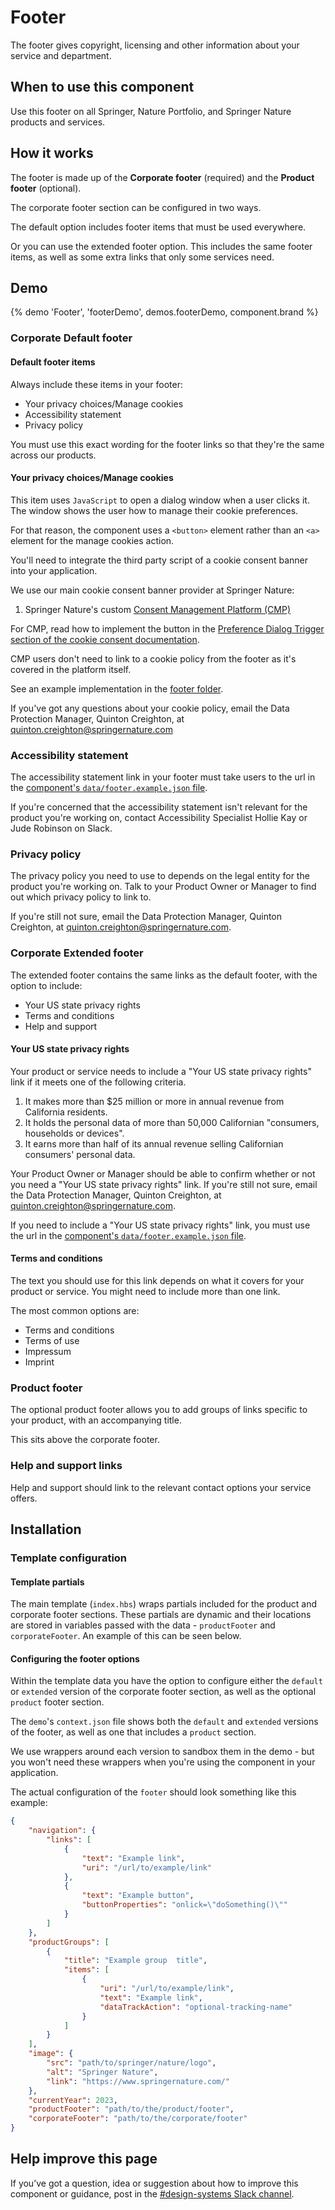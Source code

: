 # Footer

The footer gives copyright, licensing and other information about your service and department.

## When to use this component

Use this footer on all Springer, Nature Portfolio, and Springer Nature products and services.

## How it works

The footer is made up of the **Corporate footer** (required) and the **Product footer** (optional).

The corporate footer section can be configured in two ways.

The default option includes footer items that must be used everywhere.

Or you can use the extended footer option. This includes the same footer items, as well as some extra links that only some services need.

## Demo

{% demo 'Footer', 'footerDemo', demos.footerDemo, component.brand %}

### Corporate Default footer

#### Default footer items

Always include these items in your footer:

-   Your privacy choices/Manage cookies
-   Accessibility statement
-   Privacy policy

You must use this exact wording for the footer links so that they're the same across our products.

#### Your privacy choices/Manage cookies

This item uses `JavaScript` to open a dialog window when a user clicks it. The window shows the user how to manage their cookie preferences.

For that reason, the component uses a `<button>` element rather than an `<a>` element for the manage cookies action.

You'll need to integrate the third party script of a cookie consent banner into your application.

We use our main cookie consent banner provider at Springer Nature:

1. Springer Nature's custom [Consent Management Platform (CMP)](https://cookie-consent.public.springernature.app/docs/introduction/)

For CMP, read how to implement the button in the [Preference Dialog Trigger section of the cookie consent
documentation](https://cookie-consent.public.springernature.app/docs/getting-started/installation/#preference-dialog-trigger).

CMP users don't need to link to a cookie policy from the footer as it's covered in the platform itself.

See an example implementation in the [footer folder](https://github.com/springernature/elements/blob/main/components/eds-c-footer/eds-c-footer.hbs).

If you've got any questions about your cookie policy, email the Data Protection Manager, Quinton Creighton, at [quinton.creighton@springernature.com](mailto:quinton.creighton@springernature.com)

### Accessibility statement

The accessibility statement link in your footer must take users to the url in the [component's `data/footer.example.json` file](https://github.com/springernature/elements/blob/main/components/eds-c-footer/data/eds-c-footer.example.json).

If you're concerned that the accessibility statement isn't relevant for the product you're working on, contact Accessibility Specialist Hollie Kay or Jude Robinson on Slack.

### Privacy policy

The privacy policy you need to use to depends on the legal entity for the product you're working on. Talk to your Product Owner or Manager to find out which privacy policy to link to.

If you're still not sure, email the Data Protection Manager, Quinton Creighton, at [quinton.creighton@springernature.com](mailto:quinton.creighton@springernature.com).

### Corporate Extended footer

The extended footer contains the same links as the default footer, with the option to include:

-   Your US state privacy rights
-   Terms and conditions
-   Help and support

#### Your US state privacy rights

Your product or service needs to include a "Your US state privacy rights" link if it meets one of the following criteria.

1. It makes more than $25 million or more in annual revenue from California residents.
2. It holds the personal data of more than 50,000 Californian "consumers, households or devices".
3. It earns more than half of its annual revenue selling Californian consumers' personal data.

Your Product Owner or Manager should be able to confirm whether or not you need a "Your US state privacy rights" link. If you're still not sure, email the Data Protection Manager, Quinton Creighton, at [quinton.creighton@springernature.com](mailto:quinton.creighton@springernature.com).

If you need to include a "Your US state privacy rights" link, you must use the url in the [component's `data/footer.example.json` file](https://github.com/springernature/elements/blob/main/components/eds-c-footer/data/eds-c-footer.example.json).

#### Terms and conditions

The text you should use for this link depends on what it covers for your product or service. You might need to include more than one link.

The most common options are:

-   Terms and conditions
-   Terms of use
-   Impressum
-   Imprint

### Product footer

The optional product footer allows you to add groups of links specific to your product, with an accompanying title.

This sits above the corporate footer.

### Help and support links

Help and support should link to the relevant contact options your service offers.

## Installation

### Template configuration

#### Template partials

The main template (`index.hbs`) wraps partials included for the product and corporate footer sections. These partials are dynamic and their locations are stored in variables passed with the data - `productFooter` and `corporateFooter`. An example of this can be seen below.

#### Configuring the footer options

Within the template data you have the option to configure either the `default` or `extended` version of the corporate footer section, as well as the optional `product` footer section.

The `demo`'s `context.json` file shows both the `default` and `extended` versions of the footer, as well as one that includes a `product` section.

We use wrappers around each version to sandbox them in the demo - but you won't need these wrappers when you're using the component in your application.

The actual configuration of the `footer` should look something like this example:

```json
{
    "navigation": {
        "links": [
            {
                "text": "Example link",
                "uri": "/url/to/example/link"
            },
            {
                "text": "Example button",
                "buttonProperties": "onlick=\"doSomething()\""
            }
        ]
    },
	"productGroups": [
		{
			"title": "Example group  title",
			"items": [
				{
					"uri": "/url/to/example/link",
					"text": "Example link",
					"dataTrackAction": "optional-tracking-name"
				}
			]
		}
	],
    "image": {
        "src": "path/to/springer/nature/logo",
        "alt": "Springer Nature",
        "link": "https://www.springernature.com/"
    },
    "currentYear": 2023,
	"productFooter": "path/to/the/product/footer",
    "corporateFooter": "path/to/the/corporate/footer"
}
```

## Help improve this page

If you’ve got a question, idea or suggestion about how to improve this component or guidance, post in the [#design-systems Slack channel](https://springernature.slack.com/archives/C75DHBTBP).